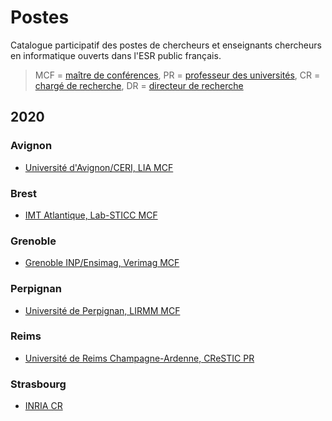 # Postes 

Catalogue participatif des postes de chercheurs et enseignants chercheurs en informatique ouverts dans l'ESR public français.

> MCF = [maître de conférences](https://fr.wikipedia.org/wiki/Maître_de_conférences_(France)), PR = [professeur des universités](https://fr.wikipedia.org/wiki/Professeur_des_universités), CR = [chargé de recherche](https://fr.wikipedia.org/wiki/Chercheur_des_établissements_publics_scientifiques_et_technologiques_français#Les_chargés_de_recherche), DR = [directeur de recherche](https://fr.wikipedia.org/wiki/Chercheur_des_établissements_publics_scientifiques_et_technologiques_français#Les_chargés_de_recherche)

## 2020

### Avignon

- [Université d'Avignon/CERI, LIA MCF](https://lia.univ-avignon.fr/wp-content/uploads/sites/40/2019/12/STS_MCF27_FOP_0840685N_4152.pdf)

### Brest

- [IMT Atlantique, Lab-STICC MCF](https://www.imt-atlantique.fr/fr/maitre-de-conferences-fh-en-intelligence-artificielle-cooperation-humain-systeme)

### Grenoble

- [Grenoble INP/Ensimag, Verimag MCF](https://www-verimag.imag.fr/Ensimag-Assistant-professor-position-in.html?lang=fr)

### Perpignan

- [Université de Perpignan, LIRMM MCF](https://perso.univ-perp.fr/langlois/images/pdf/PUB_MCF27_2020.pdf)

### Reims

- [Université de Reims Champagne-Ardenne, CReSTIC PR](http://www.gdr-isis.fr/news/6837/121/Poste-PR-27-Reims-HPC-et-Image.html)

### Strasbourg

- [INRIA CR](https://mimesis.inria.fr/job-offers/engineer-positions/faculty-position/)

